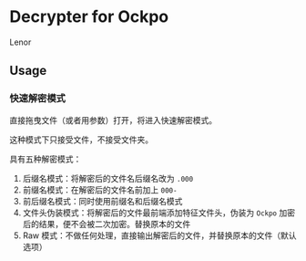 # Decrypter for Ockpo

Lenor

## Usage

### 快速解密模式

直接拖曳文件（或者用参数）打开，将进入快速解密模式。

这种模式下只接受文件，不接受文件夹。

具有五种解密模式：

1. 后缀名模式：将解密后的文件名后缀名改为 `.000`
2. 前缀名模式：在解密后的文件名前加上 `000-`
3. 前后缀名模式：同时使用前缀名和后缀名模式
4. 文件头伪装模式：将解密后的文件最前端添加特征文件头，伪装为 `Ockpo` 加密后的结果，便不会被二次加密。替换原本的文件
5. Raw 模式：不做任何处理，直接输出解密后的文件，并替换原本的文件（默认选项）
